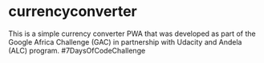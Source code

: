 # currencyconverter
This is a simple currency converter PWA that was developed as part of the Google Africa Challenge (GAC) in partnership with Udacity and Andela (ALC) program. #7DaysOfCodeChallenge
